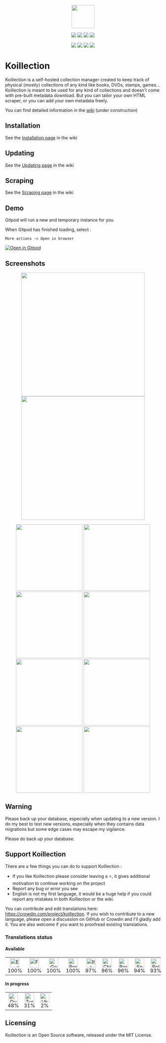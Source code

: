 <p align="center">
    <img src="https://user-images.githubusercontent.com/20560781/80213166-0e560e00-8639-11ea-944e-4f79fdbcef55.png" width="75" height="75">
</p>

<p align="center">
    <img src="https://img.shields.io/github/v/release/koillection/koillection" />
    <img src="https://img.shields.io/github/license/koillection/koillection" />    
    <img src="https://img.shields.io/github/actions/workflow/status/koillection/koillection/ci.yml" />
    <img src="https://img.shields.io/scrutinizer/g/koillection/koillection/1.4" />    
</p>
<p align="center">
    <img src="https://img.shields.io/packagist/php-v/koillection/koillection" />
    <img src="https://img.shields.io/badge/postgresql->=10.0-blue" />            
    <img src="https://img.shields.io/badge/mariadb->=10.0-blue" />
    <img src="https://img.shields.io/badge/mysql->=8.0-blue" />
<p>

# Koillection

Koillection is a self-hosted collection manager created to keep track of physical (mostly) collections of any kind like books, DVDs, stamps, games... 
Koillection is meant to be used for any kind of collections and doesn't come with pre-built metadata download. But you can tailor your own HTML scraper, or you can add your own metadata freely.
    
You can find detailed information in the <a href="https://github.com/koillection/koillection/wiki">wiki</a> (under construction)

## Installation
See the <a href="https://github.com/koillection/koillection/wiki/Installation">Installation page</a> in the wiki

## Updating
See the <a href="https://github.com/koillection/koillection/wiki/Updating">Updating page</a> in the wiki

## Scraping
See the <a href="https://github.com/koillection/koillection/wiki/Scraping">Scraping page</a> in the wiki

## Demo

Gitpod will run a new and temporary instance for you.

When Gitpod has finished loading, select :

    More actions -> Open in browser


[![Open in Gitpod](https://gitpod.io/button/open-in-gitpod.svg)](https://gitpod.io/#https://github.com/koillection/koillection-gitpod)

## Screenshots

<p align="center">
    <img width="400px" src="https://user-images.githubusercontent.com/20560781/168048241-cfcb71ce-c296-4f1b-bbb8-ecfea1e31048.png">
    <img width="400px" src="https://user-images.githubusercontent.com/20560781/168048246-53e991d1-77e9-4397-80c4-f1aa82504068.png">
</p>

<p align="center">
    <img height="215px" src="https://user-images.githubusercontent.com/20560781/168049067-dbac37b1-1150-4be5-ab95-f784d606f300.png">
    <img height="215px" src="https://user-images.githubusercontent.com/20560781/168049077-efac8291-4f5c-48d9-b2fa-d65a51842d25.png">
    <img height="215px" src="https://user-images.githubusercontent.com/20560781/177819056-8f110583-08ae-42b6-9e32-3e3db4a3923a.png">
    <img height="215px" src="https://user-images.githubusercontent.com/20560781/177818960-6e988a73-67e0-47bc-a377-0c92c530d423.png">
    <img height="215px" src="https://user-images.githubusercontent.com/20560781/168049088-2cda1da5-6e55-4800-918f-001fad6559a6.png">
    <img height="215px" src="https://user-images.githubusercontent.com/20560781/168049095-5f26e2c6-7218-42ae-bde1-4b32abae7e35.png">
    <img height="215px" src="https://user-images.githubusercontent.com/20560781/177819233-f3aa62c4-ce48-4184-9864-d40708367dbf.png">
    <img height="215px" src="https://user-images.githubusercontent.com/20560781/177819299-048ea3ad-fa0a-463d-b5b7-1607773553e4.png">
</p>

## Warning

Please back up your database, especially when updating to a new version. I do my best to test new versions, especially when they contains data migrations but some edge cases may escape my vigilance.

Please do back up your database.

## Support Koillection

There are a few things you can do to support Koillection :
    
* If you like Koillection please consider leaving a ⭐, it gives additional motivation to continue working on the project
* Report any bug or error you see
* English is not my first language, it would be a huge help if you could report any mistakes in both Koillection or the wiki.

You can contribute and edit translations here: https://crowdin.com/project/koillection. 
If you wish to contribute to a new language, please open a discussion on GitHub or Crowdin and I'll gladly add it. 
You are also welcome if you want to proofread existing translations.

### Translations status
<!-- CROWDIN-TRANSLATIONS-PROGRESS-ACTION-START -->


#### Available

<table><tr><td align="center" valign="top"><img width="30px" height="30px" title="English" alt="English" src="https://raw.githubusercontent.com/benjaminjonard/crowdin-translations-progress-action/1.0/flags/en.png"></div><div align="center" valign="top">100%</td><td align="center" valign="top"><img width="30px" height="30px" title="French" alt="French" src="https://raw.githubusercontent.com/benjaminjonard/crowdin-translations-progress-action/1.0/flags/fr.png"></div><div align="center" valign="top">100%</td><td align="center" valign="top"><img width="30px" height="30px" title="German" alt="German" src="https://raw.githubusercontent.com/benjaminjonard/crowdin-translations-progress-action/1.0/flags/de.png"></div><div align="center" valign="top">100%</td><td align="center" valign="top"><img width="30px" height="30px" title="Portuguese, Brazilian" alt="Portuguese, Brazilian" src="https://raw.githubusercontent.com/benjaminjonard/crowdin-translations-progress-action/1.0/flags/pt-BR.png"></div><div align="center" valign="top">100%</td><td align="center" valign="top"><img width="30px" height="30px" title="Italian" alt="Italian" src="https://raw.githubusercontent.com/benjaminjonard/crowdin-translations-progress-action/1.0/flags/it.png"></div><div align="center" valign="top">97%</td><td align="center" valign="top"><img width="30px" height="30px" title="Chinese Simplified" alt="Chinese Simplified" src="https://raw.githubusercontent.com/benjaminjonard/crowdin-translations-progress-action/1.0/flags/zh-CN.png"></div><div align="center" valign="top">96%</td><td align="center" valign="top"><img width="30px" height="30px" title="Portuguese" alt="Portuguese" src="https://raw.githubusercontent.com/benjaminjonard/crowdin-translations-progress-action/1.0/flags/pt-PT.png"></div><div align="center" valign="top">96%</td><td align="center" valign="top"><img width="30px" height="30px" title="Spanish" alt="Spanish" src="https://raw.githubusercontent.com/benjaminjonard/crowdin-translations-progress-action/1.0/flags/es-ES.png"></div><div align="center" valign="top">94%</td><td align="center" valign="top"><img width="30px" height="30px" title="Polish" alt="Polish" src="https://raw.githubusercontent.com/benjaminjonard/crowdin-translations-progress-action/1.0/flags/pl.png"></div><div align="center" valign="top">93%</td><td align="center" valign="top"><img width="30px" height="30px" title="Russian" alt="Russian" src="https://raw.githubusercontent.com/benjaminjonard/crowdin-translations-progress-action/1.0/flags/ru.png"></div><div align="center" valign="top">93%</td></tr></table>

#### In progress

<table><tr><td align="center" valign="top"><img width="30px" height="30px" title="Dutch" alt="Dutch" src="https://raw.githubusercontent.com/benjaminjonard/crowdin-translations-progress-action/1.0/flags/nl.png"></div><div align="center" valign="top">48%</td><td align="center" valign="top"><img width="30px" height="30px" title="Turkish" alt="Turkish" src="https://raw.githubusercontent.com/benjaminjonard/crowdin-translations-progress-action/1.0/flags/tr.png"></div><div align="center" valign="top">31%</td><td align="center" valign="top"><img width="30px" height="30px" title="Ukrainian" alt="Ukrainian" src="https://raw.githubusercontent.com/benjaminjonard/crowdin-translations-progress-action/1.0/flags/uk.png"></div><div align="center" valign="top">2%</td></tr></table>
<!-- CROWDIN-TRANSLATIONS-PROGRESS-ACTION-END -->

## Licensing
Koillection is an Open Source software, released under the MIT License. 
